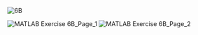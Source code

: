 ![6B](https://user-images.githubusercontent.com/77440902/139851630-817e7c5b-3530-441f-8c77-079ef925c80a.png)

![MATLAB Exercise 6B_Page_1](https://user-images.githubusercontent.com/77440902/139613446-953e3539-f2e8-40e1-921a-cebef266fa7c.jpg)
![MATLAB Exercise 6B_Page_2](https://user-images.githubusercontent.com/77440902/139613453-152d8648-cacc-4b3d-b6af-49afb41a1679.jpg)
